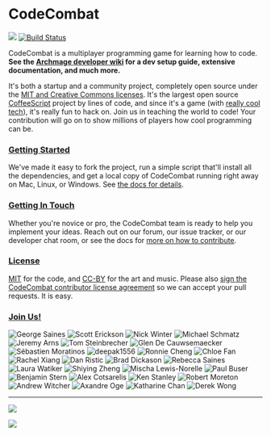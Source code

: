 CodeCombat
==========

![](https://dl.dropboxusercontent.com/u/138899/GitHub%20Wikis/readme_00.png)
[![Build Status](https://travis-ci.org/codecombat/codecombat.png?branch=master)](https://travis-ci.org/codecombat/codecombat)

CodeCombat is a multiplayer programming game for learning how to code. **See the [Archmage developer wiki](https://github.com/codecombat/codecombat/wiki/Archmage-Home) for a dev setup guide, extensive documentation, and much more.**

It's both a startup and a community project, completely open source under the [MIT and Creative Commons licenses](http://codecombat.com/legal). It's the largest open source [CoffeeScript](http://coffeescript.org/) project by lines of code, and since it's a game (with [really cool tech](https://github.com/codecombat/codecombat/wiki/Third-party-software-and-services)), it's really fun to hack on. Join us in teaching the world to code! Your contribution will go on to show millions of players how cool programming can be.

### [Getting Started](https://github.com/codecombat/codecombat/wiki/Developer-environment)

We've made it easy to fork the project, run a simple script that'll install all the dependencies, and get a local copy of CodeCombat running right away on Mac, Linux, or Windows. See [the docs for details](https://github.com/codecombat/codecombat/wiki/Developer-environment).

### [Getting In Touch](https://github.com/codecombat/codecombat/wiki/Developer-organization)

Whether you're novice or pro, the CodeCombat team is ready to help you implement your ideas. Reach out on our forum, our issue tracker, or our developer chat room, or see the docs for [more on how to contribute](https://github.com/codecombat/codecombat/wiki/Developer-organization).

### [License](https://github.com/codecombat/codecombat/blob/master/LICENSE)

[MIT](https://github.com/codecombat/codecombat/blob/master/LICENSE) for the code, and [CC-BY](http://codecombat.com/legal) for the art and music. Please also [sign the CodeCombat contributor license agreement](http://codecombat.com/cla) so we can accept your pull requests. It is easy.

### [Join Us!](http://blog.codecombat.com/why-you-should-open-source-your-startup)

![George Saines](http://codecombat.com/images/pages/about/george_small.png)
![Scott Erickson](http://codecombat.com/images/pages/about/scott_small.png)
![Nick Winter](http://codecombat.com/images/pages/about/nick_small.png)
![Michael Schmatz](http://codecombat.com/images/pages/about/michael_small.png)
![Jeremy Arns](http://codecombat.com/images/pages/about/jeremy_small.png)
![Tom Steinbrecher](http://codecombat.com/images/pages/contribute/archmage/tom_small.png)
![Glen De Cauwsemaecker](http://codecombat.com/images/pages/contribute/archmage/glen_small.png)
![Sébastien Moratinos](http://codecombat.com/images/pages/contribute/archmage/sebastien_small.png)
![deepak1556](http://codecombat.com/images/pages/contribute/archmage/deepak_small.png)
![Ronnie Cheng](http://codecombat.com/images/pages/contribute/archmage/ronald_small.png)
![Chloe Fan](http://codecombat.com/images/pages/contribute/archmage/chloe_small.png)
![Rachel Xiang](http://codecombat.com/images/pages/contribute/archmage/rachel_small.png)
![Dan Ristic](http://codecombat.com/images/pages/contribute/archmage/dan_small.png)
![Brad Dickason](http://codecombat.com/images/pages/contribute/archmage/brad_small.png)
![Rebecca Saines](http://codecombat.com/images/pages/contribute/archmage/becca_small.png)
![Laura Watiker](http://codecombat.com/images/pages/contribute/archmage/laura_small.png)
![Shiying Zheng](http://codecombat.com/images/pages/contribute/archmage/shiying_small.png)
![Mischa Lewis-Norelle](http://codecombat.com/images/pages/contribute/archmage/mischa_small.png)
![Paul Buser](http://codecombat.com/images/pages/contribute/archmage/paul_small.png)
![Benjamin Stern](http://codecombat.com/images/pages/contribute/archmage/ben_small.png)
![Alex Cotsarelis](http://codecombat.com/images/pages/contribute/archmage/alex_small.png)
![Ken Stanley](http://codecombat.com/images/pages/contribute/archmage/ken_small.png)
![Robert Moreton](http://codecombat.com/images/pages/contribute/artisan/rob_small.png)
![Andrew Witcher](http://codecombat.com/images/pages/contribute/artisan/andrew_small.png)
![Axandre Oge](http://codecombat.com/images/pages/contribute/artisan/axandre_small.png)
![Katharine Chan](http://codecombat.com/images/pages/contribute/artisan/katharine_small.png)
![Derek Wong](http://codecombat.com/images/pages/contribute/artisan/derek_small.png)

----------

[![](https://dl.dropboxusercontent.com/u/138899/GitHub%20Wikis/challengepost.png)](http://codecombat.challengepost.com/?utm_source-github&utm_medium-oswidget&utm_campaign-codecombat)

[![](http://1-ps.googleusercontent.com/x/s.google-melange.appspot.com/www.google-melange.com/soc/content/2-1-20140225/images/gsoc/logo/920x156xbanner-gsoc2014.png.pagespeed.ic.gdr4t3Igca.png)](http://www.google-melange.com/gsoc/homepage/google/gsoc2014)
